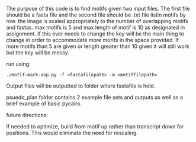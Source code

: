 The purpose of this code is to find motifs given two input files. The first file should be a fasta file and the 
second file should be .txt file listin motifs by row. the image is scaled appropriately to the number of overlapping
motifs and fastas. max motifs is 5 and max length of motif is 10 as designated in assignment. If this ever needs
to change the key will be the main thing to change in order to accommodate more morifs in the space provided. If more motifs than 5
are given or length greater than 10 given it will still work but the key will be messy.

run using:

``` ./motif-mark-oop.py -f <fastafilepath> -m <motiffilepath> ```

Output files will be outputted to folder where fastafile is held.


psuedo_plan folder contains 2 example file sets and outputs as well as a brief example of basic pycairo.


future directions:

If needed to optimize, build from motif up rather than transcript down for positions. This would eliminate the need for rescaling.